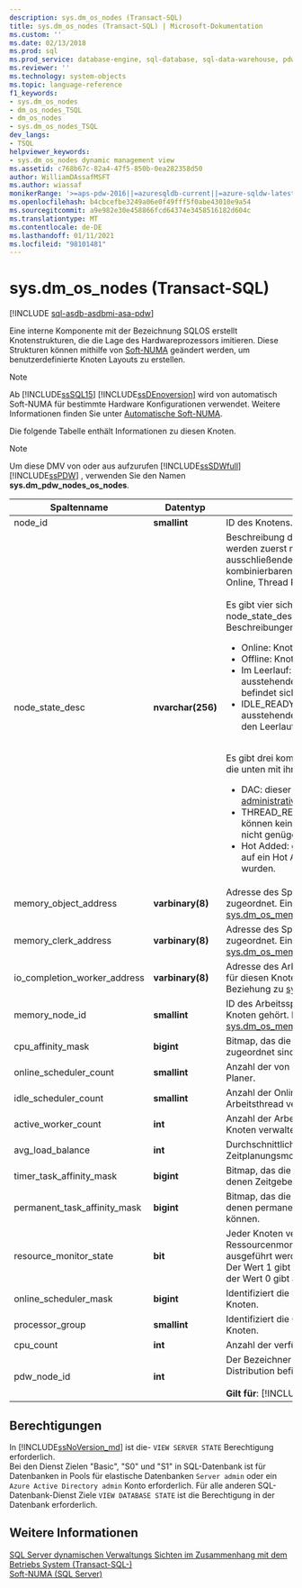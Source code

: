 ```yaml
---
description: sys.dm_os_nodes (Transact-SQL)
title: sys.dm_os_nodes (Transact-SQL) | Microsoft-Dokumentation
ms.custom: ''
ms.date: 02/13/2018
ms.prod: sql
ms.prod_service: database-engine, sql-database, sql-data-warehouse, pdw
ms.reviewer: ''
ms.technology: system-objects
ms.topic: language-reference
f1_keywords:
- sys.dm_os_nodes
- dm_os_nodes_TSQL
- dm_os_nodes
- sys.dm_os_nodes_TSQL
dev_langs:
- TSQL
helpviewer_keywords:
- sys.dm_os_nodes dynamic management view
ms.assetid: c768b67c-82a4-47f5-850b-0ea282358d50
author: WilliamDAssafMSFT
ms.author: wiassaf
monikerRange: '>=aps-pdw-2016||=azuresqldb-current||=azure-sqldw-latest||>=sql-server-2016||>=sql-server-linux-2017||=azuresqldb-mi-current'
ms.openlocfilehash: b4cbcefbe3249a06e0f49fff5f0abe43010e9a54
ms.sourcegitcommit: a9e982e30e458866fcd64374e3458516182d604c
ms.translationtype: MT
ms.contentlocale: de-DE
ms.lasthandoff: 01/11/2021
ms.locfileid: "98101481"
---
```

# <a name="sysdm_os_nodes-transact-sql"></a>sys.dm_os_nodes (Transact-SQL)
[!INCLUDE [sql-asdb-asdbmi-asa-pdw](../../includes/applies-to-version/sql-asdb-asdbmi-asa-pdw.md)]

Eine interne Komponente mit der Bezeichnung SQLOS erstellt Knotenstrukturen, die die Lage des Hardwareprozessors imitieren. Diese Strukturen können mithilfe von [Soft-NUMA](../../database-engine/configure-windows/soft-numa-sql-server.md) geändert werden, um benutzerdefinierte Knoten Layouts zu erstellen.  

> [!NOTE]
> Ab [!INCLUDE[ssSQL15](../../includes/sssql15-md.md)] [!INCLUDE[ssDEnoversion](../../includes/ssdenoversion-md.md)] wird von automatisch Soft-NUMA für bestimmte Hardware Konfigurationen verwendet. Weitere Informationen finden Sie unter [Automatische Soft-NUMA](../../database-engine/configure-windows/soft-numa-sql-server.md#automatic-soft-numa).
  
Die folgende Tabelle enthält Informationen zu diesen Knoten.  
  
> [!NOTE]
> Um diese DMV von oder aus aufzurufen [!INCLUDE[ssSDWfull](../../includes/sssdwfull-md.md)] [!INCLUDE[ssPDW](../../includes/sspdw-md.md)] , verwenden Sie den Namen **sys.dm_pdw_nodes_os_nodes**.  
  
|Spaltenname|Datentyp|BESCHREIBUNG|  
|-----------------|---------------|-----------------|  
|node_id|**smallint**|ID des Knotens.|  
|node_state_desc|**nvarchar(256)**|Beschreibung des Knotenzustands. Die Werte werden zuerst mit den sich gegenseitig ausschließenden Werten angezeigt, gefolgt von den kombinierbaren Werten. Beispiel:<br /> Online, Thread Resources Low, Lazy Preemptive<br /><br />Es gibt vier sich gegenseitig ausschließende node_state_desc-Werte. Sie sind unten mit ihren Beschreibungen aufgeführt.<br /><ul><li>Online: Knoten ist online.<li>Offline: Knoten ist offline.<li>Im Leerlauf: der Knoten verfügt über keine ausstehenden Arbeitsanforderungen und befindet sich in einem Leerlaufzustand.<li>IDLE_READY: der Knoten verfügt über keine ausstehenden Arbeitsanforderungen und kann in den Leerlauf versetzt werden.</li></ul><br />Es gibt drei kombinierbare node_state_desc Werte, die unten mit ihren Beschreibungen aufgeführt sind.<br /><ul><li>DAC: dieser Knoten ist für die [dedizierte administrative Verbindung](../../database-engine/configure-windows/diagnostic-connection-for-database-administrators.md)reserviert.<li>THREAD_RESOURCES_LOW: auf diesem Knoten können keine neuen Threads erstellt werden, weil nicht genügend Arbeitsspeicher verfügbar ist.<li>Hot Added: gibt an, dass die Knoten als Reaktion auf ein Hot Add CPU-Ereignis hinzugefügt wurden.</li></ul>|  
|memory_object_address|**varbinary(8)**|Adresse des Speicherobjekts ist diesem Knoten zugeordnet. Eine eins-zu-eins-Beziehung zu [sys.dm_os_memory_objects](../../relational-databases/system-dynamic-management-views/sys-dm-os-memory-objects-transact-sql.md).memory_object_address.|  
|memory_clerk_address|**varbinary(8)**|Adresse des Speicherclerks ist diesem Knoten zugeordnet. Eine eins-zu-eins-Beziehung zu [sys.dm_os_memory_clerks](../../relational-databases/system-dynamic-management-views/sys-dm-os-memory-clerks-transact-sql.md).memory_clerk_address.|  
|io_completion_worker_address|**varbinary(8)**|Adresse des Arbeitsthreads ist dem E/A-Abschluss für diesen Knoten zugewiesen. Eine eins-zu-eins-Beziehung zu [sys.dm_os_workers](../../relational-databases/system-dynamic-management-views/sys-dm-os-workers-transact-sql.md).worker_address.|  
|memory_node_id|**smallint**|ID des Arbeitsspeicherknotens, zu dem dieser Knoten gehört. N:1-Beziehung zu [sys.dm_os_memory_nodes](../../relational-databases/system-dynamic-management-views/sys-dm-os-memory-nodes-transact-sql.md).memory_node_id.|  
|cpu_affinity_mask|**bigint**|Bitmap, das die CPUs identifiziert, die diesem Knoten zugeordnet sind.|  
|online_scheduler_count|**smallint**|Anzahl der von diesem Knoten verwalteten Online Planer.|  
|idle_scheduler_count|**smallint**|Anzahl der Onlinescheduler, die über keinen aktiven Arbeitsthread verfügen.|  
|active_worker_count|**int**|Anzahl der Arbeitsthreads, die auf allen von diesem Knoten verwalteten Zeitplanungsmodulen aktiv sind.|  
|avg_load_balance|**int**|Durchschnittliche Anzahl von Tasks pro Zeitplanungsmodul auf diesem Knoten.|  
|timer_task_affinity_mask|**bigint**|Bitmap, das die Zeitplanungsmodule identifiziert, denen Zeitgebertasks zugewiesen sein können.|  
|permanent_task_affinity_mask|**bigint**|Bitmap, das die Zeitplanungsmodule identifiziert, denen permanente Zeitgebertasks zugewiesen sein können.|  
|resource_monitor_state|**bit**|Jeder Knoten verfügt über einen zugewiesenen Ressourcenmonitor. Der Ressourcenmonitor kann ausgeführt werden oder sich im Leerlauf befinden. Der Wert 1 gibt an, dass der Monitor ausgeführt wird, der Wert 0 gibt an, dass er sich im Leerlauf befindet.|  
|online_scheduler_mask|**bigint**|Identifiziert die Prozessaffinitätsmaske für diesen Knoten.|  
|processor_group|**smallint**|Identifiziert die Gruppe von Prozessoren für diesen Knoten.|  
|cpu_count |**int** |Anzahl der verfügbaren CPUs für diesen Knoten. |
|pdw_node_id|**int**|Der Bezeichner für den Knoten, auf dem sich diese Distribution befindet.<br /><br /> **Gilt für**: [!INCLUDE[ssSDWfull](../../includes/sssdwfull-md.md)] , [!INCLUDE[ssPDW](../../includes/sspdw-md.md)]|  
  
## <a name="permissions"></a>Berechtigungen

In [!INCLUDE[ssNoVersion_md](../../includes/ssnoversion-md.md)] ist die- `VIEW SERVER STATE` Berechtigung erforderlich.   
Bei den Dienst Zielen "Basic", "S0" und "S1" in SQL-Datenbank ist für Datenbanken in Pools für elastische Datenbanken `Server admin` oder ein `Azure Active Directory admin` Konto erforderlich. Für alle anderen SQL-Datenbank-Dienst Ziele `VIEW DATABASE STATE` ist die Berechtigung in der Datenbank erforderlich.   

## <a name="see-also"></a>Weitere Informationen    
 [SQL Server dynamischen Verwaltungs Sichten im Zusammenhang mit dem Betriebs System &#40;Transact-SQL-&#41;](../../relational-databases/system-dynamic-management-views/sql-server-operating-system-related-dynamic-management-views-transact-sql.md)   
 [Soft-NUMA &#40;SQL Server&#41;](../../database-engine/configure-windows/soft-numa-sql-server.md)  
  
